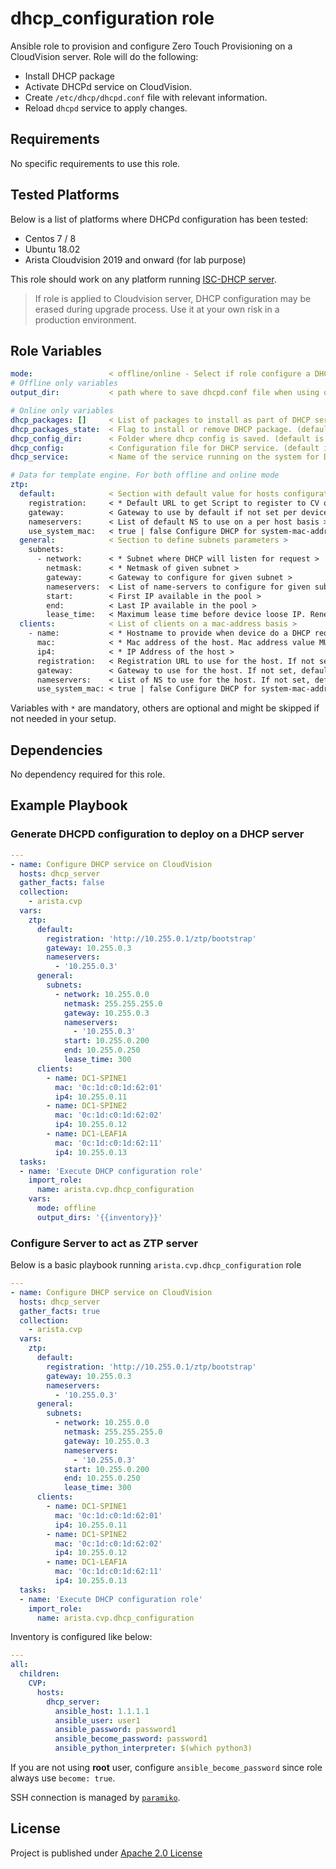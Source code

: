 # dhcp_configuration role

Ansible role to provision and configure Zero Touch Provisioning on a CloudVision server. Role will do the following:

- Install DHCP package
- Activate DHCPd service on CloudVision.
- Create `/etc/dhcp/dhcpd.conf` file with relevant information.
- Reload `dhcpd` service to apply changes.

## Requirements

No specific requirements to use this role.

## Tested Platforms

Below is a list of platforms where DHCPd configuration has been tested:

- Centos 7 / 8
- Ubuntu 18.02
- Arista Cloudvision 2019 and onward (for lab purpose)

This role should work on any platform running [ISC-DHCP server](https://www.isc.org/dhcp/).

> If role is applied to Cloudvision server, DHCP configuration may be erased during upgrade process. Use it at your own risk in a production environment.

## Role Variables

```yaml
mode:                 < offline/online - Select if role configure a DHCP server or just generate dhcpd.conf file locally. (default online) >
# Offline only variables
output_dir:           < path where to save dhcpd.conf file when using offline mode.>

# Online only variables
dhcp_packages: []     < List of packages to install as part of DHCP service. (default is ['dhcp'])>
dhcp_packages_state:  < Flag to install or remove DHCP package. (default is present)>
dhcp_config_dir:      < Folder where dhcp config is saved. (default is /etc/dhcp/)>
dhcp_config:          < Configuration file for DHCP service. (default is {{ dhcp_config_dir }}/dhcpd.conf)>
dhcp_service:         < Name of the service running on the system for DHCP. (default is dhcpd)>

# Data for template engine. For both offline and online mode
ztp:
  default:            < Section with default value for hosts configuration >
    registration:     < * Default URL to get Script to register to CV or initial configuration >
    gateway:          < Gateway to use by default if not set per device >
    nameservers:      < List of default NS to use on a per host basis >
    use_system_mac:   < true | false Configure DHCP for system-mac-address provided in show version (default false) >
  general:            < Section to define subnets parameters >
    subnets:
      - network:      < * Subnet where DHCP will listen for request >
        netmask:      < * Netmask of given subnet >
        gateway:      < Gateway to configure for given subnet >
        nameservers:  < List of name-servers to configure for given subnet >
        start:        < First IP available in the pool >
        end:          < Last IP available in the pool >
        lease_time:   < Maximum lease time before device loose IP. Renewal is max/2 >
  clients:            < List of clients on a mac-address basis >
    - name:           < * Hostname to provide when device do a DHCP request >
      mac:            < * Mac address of the host. Mac address value MUST be protected by either single or dual quotes >
      ip4:            < * IP Address of the host >
      registration:   < Registration URL to use for the host. If not set, default value will be applied >
      gateway:        < Gateway to use for the host. If not set, default value will be applied >
      nameservers:    < List of NS to use for the host. If not set, default value will be applied >
      use_system_mac: < true | false Configure DHCP for system-mac-address provided in show version (default false) >
```

Variables with `*` are mandatory, others are optional and might be skipped if not needed in your setup.

## Dependencies

No dependency required for this role.

## Example Playbook

### Generate DHCPD configuration to deploy on a DHCP server

```yaml
---
- name: Configure DHCP service on CloudVision
  hosts: dhcp_server
  gather_facts: false
  collection:
    - arista.cvp
  vars:
    ztp:
      default:
        registration: 'http://10.255.0.1/ztp/bootstrap'
        gateway: 10.255.0.3
        nameservers:
          - '10.255.0.3'
      general:
        subnets:
          - network: 10.255.0.0
            netmask: 255.255.255.0
            gateway: 10.255.0.3
            nameservers:
              - '10.255.0.3'
            start: 10.255.0.200
            end: 10.255.0.250
            lease_time: 300
      clients:
        - name: DC1-SPINE1
          mac: '0c:1d:c0:1d:62:01'
          ip4: 10.255.0.11
        - name: DC1-SPINE2
          mac: '0c:1d:c0:1d:62:02'
          ip4: 10.255.0.12
        - name: DC1-LEAF1A
          mac: '0c:1d:c0:1d:62:11'
          ip4: 10.255.0.13
  tasks:
  - name: 'Execute DHCP configuration role'
    import_role:
      name: arista.cvp.dhcp_configuration
    vars:
      mode: offline
      output_dirs: '{{inventory}}'
```

### Configure Server to act as ZTP server

Below is a basic playbook running `arista.cvp.dhcp_configuration` role

```yaml
---
- name: Configure DHCP service on CloudVision
  hosts: dhcp_server
  gather_facts: true
  collection:
    - arista.cvp
  vars:
    ztp:
      default:
        registration: 'http://10.255.0.1/ztp/bootstrap'
        gateway: 10.255.0.3
        nameservers:
          - '10.255.0.3'
      general:
        subnets:
          - network: 10.255.0.0
            netmask: 255.255.255.0
            gateway: 10.255.0.3
            nameservers:
              - '10.255.0.3'
            start: 10.255.0.200
            end: 10.255.0.250
            lease_time: 300
      clients:
        - name: DC1-SPINE1
          mac: '0c:1d:c0:1d:62:01'
          ip4: 10.255.0.11
        - name: DC1-SPINE2
          mac: '0c:1d:c0:1d:62:02'
          ip4: 10.255.0.12
        - name: DC1-LEAF1A
          mac: '0c:1d:c0:1d:62:11'
          ip4: 10.255.0.13
  tasks:
  - name: 'Execute DHCP configuration role'
    import_role:
      name: arista.cvp.dhcp_configuration
```

Inventory is configured like below:

```yaml
---
all:
  children:
    CVP:
      hosts:
        dhcp_server:
          ansible_host: 1.1.1.1
          ansible_user: user1
          ansible_password: password1
          ansible_become_password: password1
          ansible_python_interpreter: $(which python3)
```

If you are not using __root__ user, configure `ansible_become_password` since role always use `become: true`.

SSH connection is managed by [`paramiko`](http://www.paramiko.org/).

## License

Project is published under [Apache 2.0 License](../../../../../LICENSE)
